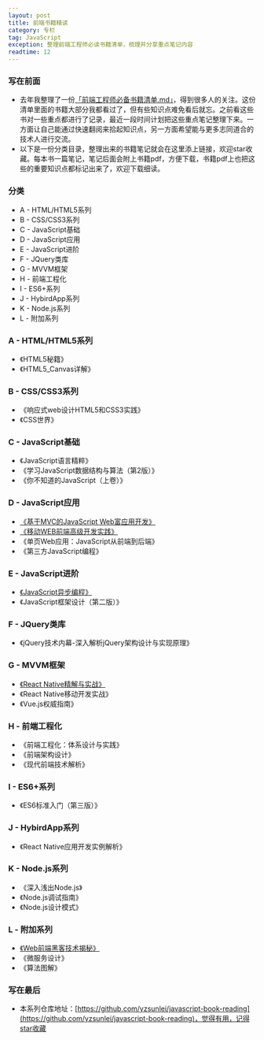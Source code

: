 ```yaml
---
layout: post
title: 前端书籍精读
category: 专栏
tag: JavaScript
exception: 整理前端工程师必读书籍清单，梳理并分享重点笔记内容
readtime: 12
---
```


### 写在前面
- 去年我整理了一份[「前端工程师必备书籍清单.md」](https://github.com/yzsunlei/awesome-web-tutorial/blob/master/1.%E5%89%8D%E7%AB%AF%E5%B7%A5%E7%A8%8B%E5%B8%88%E5%BF%85%E5%A4%87%E4%B9%A6%E7%B1%8D%E6%B8%85%E5%8D%95.md)，得到很多人的关注。这份清单里面的书籍大部分我都看过了，但有些知识点难免看后就忘。之前看这些书对一些重点都进行了记录，最近一段时间计划把这些重点笔记整理下来。一方面让自己能通过快速翻阅来拾起知识点，另一方面希望能与更多志同道合的技术人进行交流。
- 以下是一份分类目录，整理出来的书籍笔记就会在这里添上链接，欢迎star收藏。每本书一篇笔记，笔记后面会附上书籍pdf，方便下载，书籍pdf上也把这些的重要知识点都标记出来了，欢迎下载细读。

### 分类
* A - HTML/HTML5系列
* B - CSS/CSS3系列
* C - JavaScript基础
* D - JavaScript应用
* E - JavaScript进阶
* F - JQuery类库
* G - MVVM框架
* H - 前端工程化
* I - ES6+系列
* J - HybirdApp系列
* K - Node.js系列
* L - 附加系列

### A - HTML/HTML5系列
- 《HTML5秘籍》
- 《HTML5_Canvas详解》

### B - CSS/CSS3系列
- 《响应式web设计HTML5和CSS3实践》
- 《CSS世界》

### C - JavaScript基础
- 《JavaScript语言精粹》
- 《学习JavaScript数据结构与算法（第2版）》
- 《你不知道的JavaScript（上卷）》

### D - JavaScript应用
- [《基于MVC的JavaScript Web富应用开发》](https://github.com/yzsunlei/javascript-book-reading/blob/master/D.%E3%80%8A%E5%9F%BA%E4%BA%8EMVC%E7%9A%84JavaScript%20Web%E5%AF%8C%E5%BA%94%E7%94%A8%E5%BC%80%E5%8F%91%E3%80%8B_Alex%20MacCaw_%E6%9D%8E%E6%99%B6%E7%AD%89.md)
- [《移动WEB前端高级开发实践》](https://github.com/yzsunlei/javascript-book-reading/blob/master/D.%E3%80%8A%E7%A7%BB%E5%8A%A8WEB%E5%89%8D%E7%AB%AF%E9%AB%98%E7%BA%A7%E5%BC%80%E5%8F%91%E5%AE%9E%E8%B7%B5%E3%80%8B_iKcamp.md)
- 《单页Web应用：JavaScript从前端到后端》
- 《第三方JavaScript编程》

### E - JavaScript进阶
- [《JavaScript异步编程》](https://github.com/yzsunlei/javascript-book-reading/blob/master/E.%E3%80%8AJavaScript%E5%BC%82%E6%AD%A5%E7%BC%96%E7%A8%8B%E3%80%8B_Trevor%20Burnham_%E8%AE%B8%E9%9D%92%E6%9D%BE.md)
- 《JavaScript框架设计（第二版）》

### F - JQuery类库
- 《jQuery技术内幕-深入解析jQuery架构设计与实现原理》

### G - MVVM框架
- [《React Native精解与实战》](https://github.com/yzsunlei/javascript-book-reading/blob/master/G.%E3%80%8AReact%20Native%E7%B2%BE%E8%A7%A3%E4%B8%8E%E5%AE%9E%E6%88%98%E3%80%8B_%E9%82%B1%E9%B9%8F%E6%BA%90.md)
- 《React Native移动开发实战》
- 《Vue.js权威指南》

### H - 前端工程化
- 《前端工程化：体系设计与实践》
- 《前端架构设计》
- 《现代前端技术解析》

### I - ES6+系列
- 《ES6标准入门（第三版）》

### J - HybirdApp系列
- 《React Native应用开发实例解析》

### K - Node.js系列
- 《深入浅出Node.js》
- 《Node.js调试指南》
- 《Node.js设计模式》

### L - 附加系列
- [《Web前端黑客技术揭秘》](https://github.com/yzsunlei/javascript-book-reading/blob/master/L.%E3%80%8AWeb%E5%89%8D%E7%AB%AF%E9%BB%91%E5%AE%A2%E6%8A%80%E6%9C%AF%E6%8F%AD%E7%A7%98%E3%80%8B_%E9%92%9F%E6%99%A8%E9%B8%A3.md)
- 《微服务设计》
- 《算法图解》

### 写在最后
- 本系列仓库地址：[https://github.com/yzsunlei/javascript-book-reading](https://github.com/yzsunlei/javascript-book-reading)，觉得有用，记得star收藏

